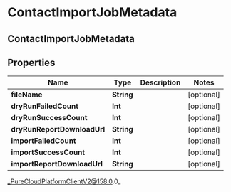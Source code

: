 # ContactImportJobMetadata

## ContactImportJobMetadata

## Properties

|Name | Type | Description | Notes|
|------------ | ------------- | ------------- | -------------|
| **fileName** | **String** |  | [optional] |
| **dryRunFailedCount** | **Int** |  | [optional] |
| **dryRunSuccessCount** | **Int** |  | [optional] |
| **dryRunReportDownloadUrl** | **String** |  | [optional] |
| **importFailedCount** | **Int** |  | [optional] |
| **importSuccessCount** | **Int** |  | [optional] |
| **importReportDownloadUrl** | **String** |  | [optional] |



_PureCloudPlatformClientV2@158.0.0_
